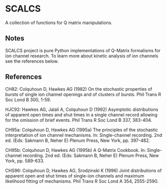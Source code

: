 SCALCS
=======

A collection of functions for Q matrix manipulations.

Notes
-----
SCALCS project is pure Python implementations of Q-Matrix formalisms
for ion channel research. To learn more about kinetic analysis of ion
channels see the references below.

References
----------
CH82: Colquhoun D, Hawkes AG (1982)
On the stochastic properties of bursts of single ion channel openings
and of clusters of bursts. Phil Trans R Soc Lond B 300, 1-59.

HJC92: Hawkes AG, Jalali A, Colquhoun D (1992)
Asymptotic distributions of apparent open times and shut times in a
single channel record allowing for the omission of brief events.
Phil Trans R Soc Lond B 337, 383-404.

CH95a: Colquhoun D, Hawkes AG (1995a)
The principles of the stochastic interpretation of ion channel mechanisms.
In: Single-channel recording. 2nd ed. (Eds: Sakmann B, Neher E)
Plenum Press, New York, pp. 397-482.

CH95b: Colquhoun D, Hawkes AG (1995b)
A Q-Matrix Cookbook.
In: Single-channel recording. 2nd ed. (Eds: Sakmann B, Neher E)
Plenum Press, New York, pp. 589-633.

CHS96: Colquhoun D, Hawkes AG, Srodzinski K (1996)
Joint distributions of apparent open and shut times of single-ion channels
and maximum likelihood fitting of mechanisms.
Phil Trans R Soc Lond A 354, 2555-2590.
